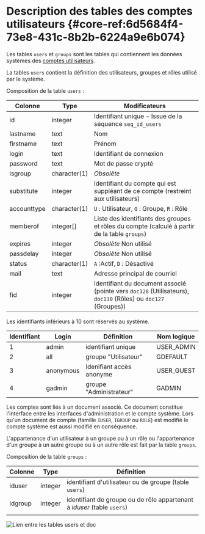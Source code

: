 # Description des tables des comptes utilisateurs {#core-ref:6d5684f4-73e8-431c-8b2b-6224a9e6b074}

Les tables `users` et `groups` sont les tables qui contiennent les données
systèmes des [comptes utilisateurs][users]. 

La tables `users` contient la définition des utilisateurs, groupes et rôles
utilisé par le système.

Composition de la table `users` :

|   Colonne   |     Type     |                                                 Modificateurs                                                 |
| ----------- | ------------ | ------------------------------------------------------------------------------------------------------------- |
| id          | integer      | Identifiant unique - Issue de la séquence `seq_id_users`                                                      |
| lastname    | text         | Nom                                                                                                           |
| firstname   | text         | Prénom                                                                                                        |
| login       | text         | Identifiant de connexion                                                                                      |
| password    | text         | Mot de passe crypté                                                                                           |
| isgroup     | character(1) | *Obsolète*                                                                                                    |
| substitute  | integer      | Identifiant du compte qui est suppléant de ce compte (restreint aux utilisateurs)                             |
| accounttype | character(1) | `U` : Utilisateur, `G` : Groupe, `R` : Rôle                                                                   |
| memberof    | integer[]    | Liste des identifiants des groupes et rôles du compte (calculé à partir de la table `groups`)                 |
| expires     | integer      | *Obsolète* Non utilisé                                                                                        |
| passdelay   | integer      | *Obsolète* Non utilisé                                                                                        |
| status      | character(1) | `A` :Actif, `D` : Désactivé                                                                                   |
| mail        | text         | Adresse principal de courriel                                                                                 |
| fid         | integer      | Identifiant du document associé (pointe vers `doc128` (Utilisateurs), `doc130` (Rôles) ou `doc127` (Groupes)) |


Les identifiants inférieurs à 10 sont réservés au système.

| Identifiant |   Login   |        Définition        | Nom logique |
| ----------- | --------- | ------------------------ | ----------- |
|           1 | admin     | identifiant unique       | USER_ADMIN  |
|           2 | all       | groupe "Utilisateur"     | GDEFAULT    |
|           3 | anonymous | Idenifiant accès anonyme | USER_GUEST  |
|           4 | gadmin    | groupe "Administrateur"  | GADMIN      |

Les comptes sont liés à un document associé. Ce document constitue l'interface
entre les interfaces d'administration et le compte système. Lors qu'un document
de compte (famille `IUSER`, `IGROUP` ou `ROLE`) est modifié le compte système
est aussi modifié en conséquence.


L'appartenance d'un utilisateur à un groupe ou à un rôle ou l'appartenance d'un
groupe à un autre groupe ou à un autre rôle est fait par la table `groups`.

Composition de la table `groups` :


| Colonne |   Type  |                                Définition                               |
| ------- | ------- | ----------------------------------------------------------------------- |
| iduser  | integer | identifiant d'utilisateur ou de groupe (table `users`)                  |
| idgroup | integer | identifiant de groupe ou de rôle appartenant à _iduser_ (table `users`) |
|         |         |                                                                         |


![ Lien entre les tables users et doc ](dbaccount.png)


<!-- links -->
[users]:        #core-ref:2bd98eec-5b03-4af0-b9d6-1bbf78fe9733 "Utilisateurs, groupes et rôles"